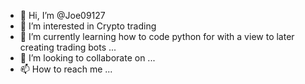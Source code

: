 - 👋 Hi, I’m @Joe09127
- 👀 I’m interested in Crypto trading
- 🌱 I’m currently learning how to code python for with a view to later creating trading bots ...
- 💞️ I’m looking to collaborate on ...
- 📫 How to reach me ...

<!---
Joe09127/Joe09127 is a ✨ special ✨ repository because its `README.md` (this file) appears on your GitHub profile.
You can click the Preview link to take a look at your changes.
--->
